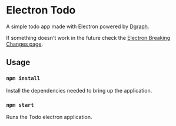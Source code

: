 
# Electron Todo

A simple todo app made with Electron powered by [Dgraph](https://github.com/dgraph-io/dgraph).

If something doesn't work in the future check the [Electron Breaking Changes page](https://github.com/electron/electron/blob/master/docs/api/breaking-changes.md).

## Usage

### `npm install`

Install the dependencies needed to bring up the application.

### `npm start`

Runs the Todo electron application.<br />
